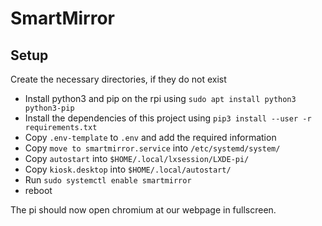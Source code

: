 # SmartMirror


## Setup

Create the necessary directories, if they do not exist

* Install python3 and pip on the rpi using `sudo apt install python3 python3-pip`
* Install the dependencies of this project using `pip3 install --user -r requirements.txt`
* Copy `.env-template` to `.env` and add the required information
* Copy `move to smartmirror.service` into `/etc/systemd/system/`
* Copy `autostart` into `$HOME/.local/lxsession/LXDE-pi/`
* Copy `kiosk.desktop` into `$HOME/.local/autostart/`
* Run `sudo systemctl enable smartmirror`
* reboot

The pi should now open chromium at our webpage in fullscreen.

